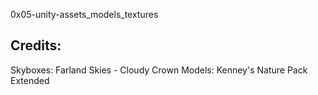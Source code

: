 0x05-unity-assets_models_textures
## Credits:

Skyboxes: Farland Skies - Cloudy Crown
Models: Kenney's Nature Pack Extended
